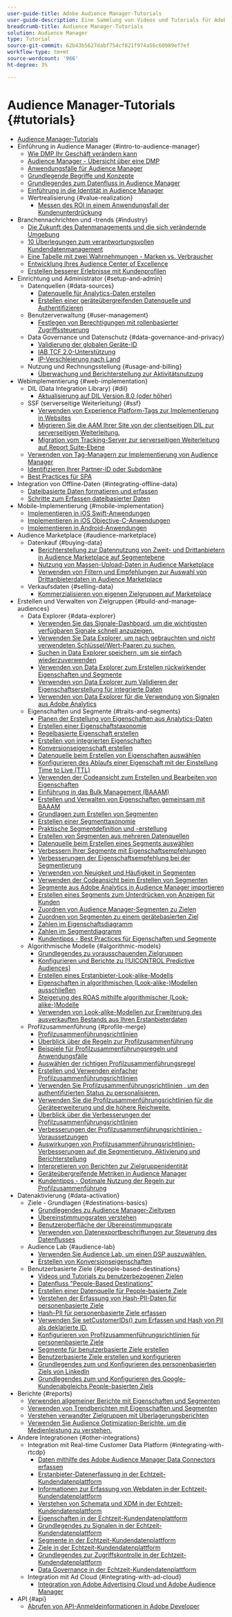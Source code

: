 ```yaml
---
user-guide-title: Adobe Audience Manager-Tutorials
user-guide-description: Eine Sammlung von Videos und Tutorials für Adobe Analytics.
breadcrumb-title: Audience Manager-Tutorials
solution: Audience Manager
type: Tutorial
source-git-commit: 62b43b5627dabf754cf821f974a56c60989ef7ef
workflow-type: tm+mt
source-wordcount: '966'
ht-degree: 3%

---
```



# Audience Manager-Tutorials {#tutorials}

+ [Audience Manager-Tutorials](overview.md)
+ Einführung in Audience Manager {#intro-to-audience-manager}
   + [Wie DMP Ihr Geschäft verändern kann](intro-to-audience-manager/how-a-dmp-can-change-your-business.md)
   + [Audience Manager - Übersicht über eine DMP](intro-to-audience-manager/audience-manager-overview-of-a-dmp.md)
   + [Anwendungsfälle für Audience Manager](intro-to-audience-manager/audience-manager-use-cases.md)
   + [Grundlegende Begriffe und Konzepte](intro-to-audience-manager/understanding-basic-terms-and-concepts-in-audience-manager.md)
   + [Grundlegendes zum Datenfluss in Audience Manager](intro-to-audience-manager/understanding-the-data-flow-in-audience-manager.md)
   + [Einführung in die Identität in Audience Manager](intro-to-audience-manager/introduction-to-identity-in-audience-manager.md)
   + Wertrealisierung {#value-realization}
      + [Messen des ROI in einem Anwendungsfall der Kundenunterdrückung](intro-to-audience-manager/value-realization/measuring-roi-in-a-customer-suppression-use-case.md)
+ Branchennachrichten und -trends {#industry}
   + [Die Zukunft des Datenmanagements und die sich verändernde Umgebung](https://experienceleague.adobe.com/docs/platform-learn/tutorials/industry/the-future-of-data-management-and-the-changing-environment.html)
   + [10 Überlegungen zum verantwortungsvollen Kundendatenmanagement](https://experienceleague.adobe.com/docs/platform-learn/tutorials/privacy/ten-considerations-for-responsible-customer-data-management.html)
   + [Eine Tabelle mit zwei Wahrnehmungen - Marken vs. Verbraucher](https://experienceleague.adobe.com/docs/platform-learn/tutorials/industry/brands-vs-consumers.html)
   + [Entwicklung Ihres Audience Center of Excellence](https://experienceleague.adobe.com/docs/platform-learn/tutorials/industry/evolving-your-audience-center-of-excellence.html)
   + [Erstellen besserer Erlebnisse mit Kundenprofilen](https://experienceleague.adobe.com/docs/platform-learn/tutorials/industry/building-better-experiences-with-customer-profiles.html)
+ Einrichtung und Administrator {#setup-and-admin}
   + Datenquellen {#data-sources}
      + [Datenquelle für Analytics-Daten erstellen](setup-and-admin/data-sources/create-a-data-source-for-analytics-data.md)
      + [Erstellen einer geräteübergreifenden Datenquelle und Authentifizieren](setup-and-admin/data-sources/creating-a-cross-device-data-source-and-authenticating.md)
   + Benutzerverwaltung {#user-management}
      + [Festlegen von Berechtigungen mit rollenbasierter Zugriffssteuerung](setup-and-admin/user-management/setting-permissions-with-role-based-access-control.md)
   + Data Governance und Datenschutz {#data-governance-and-privacy}
      + [Validierung der globalen Geräte-ID](setup-and-admin/data-governance-and-privacy/global-device-id-validation.md)
      + [IAB TCF 2.0-Unterstützung](setup-and-admin/data-governance-and-privacy/iab-tcf-support.md)
      + [IP-Verschleierung nach Land](setup-and-admin/data-governance-and-privacy/ip-obfuscation-by-country.md)
   + Nutzung und Rechnungsstellung {#usage-and-billing}
      + [Überwachung und Berichterstellung zur Aktivitätsnutzung](setup-and-admin/usage-and-billing/monitoring-and-reporting-on-activity-usage.md)
+ Webimplementierung {#web-implementation}
   + DIL (Data Integration Library) {#dil}
      + [Aktualisierung auf DIL Version 8.0 (oder höher)](web-implementation/dil/updating-to-dil-version-8-0-or-greater.md)
   + SSF (serverseitige Weiterleitung) {#ssf}
      + [Verwenden von Experience Platform-Tags zur Implementierung in Websites](https://experienceleague.adobe.com/docs/launch-learn/implementing-in-websites-with-launch/index.html?lang=en)
      + [Migrieren Sie die AAM Ihrer Site von der clientseitigen DIL zur serverseitigen Weiterleitung.](web-implementation/ssf/migrating-your-site-implementation-from-client-side-dil-to-server-side-forwarding.md)
      + [Migration vom Tracking-Server zur serverseitigen Weiterleitung auf Report Suite-Ebene](web-implementation/ssf/migrating-from-tracking-server-to-report-suite-level-server-side-forwarding.md)
   + [Verwenden von Tag-Managern zur Implementierung von Audience Manager](web-implementation/using-tag-managers-to-implement-audience-manager.md)
   + [Identifizieren Ihrer Partner-ID oder Subdomäne](web-implementation/how-to-identify-your-partner-id-or-subdomain.md)
   + [Best Practices für SPA](web-implementation/using-best-practices-on-spa-pages-when-sending-data-to-aam.md)
+ Integration von Offline-Daten {#integrating-offline-data}
   + [Dateibasierte Daten formatieren und erfassen](integrating-offline-data/formatting-and-ingesting-file-based-data.md)
   + [Schritte zum Erfassen dateibasierter Daten](integrating-offline-data/steps-for-ingesting-file-based-data.md)
+ Mobile-Implementierung {#mobile-implementation}
   + [Implementieren in iOS Swift-Anwendungen](https://experienceleague.adobe.com/docs/launch-learn/implementing-in-mobile-ios-swift-apps-with-launch/index.html?lang=en)
   + [Implementieren in iOS Objective-C-Anwendungen](https://experienceleague.adobe.com/docs/launch-learn/implementing-in-mobile-ios-objective-c-apps-with-launch/index.html?lang=en)
   + [Implementieren in Android-Anwendungen](https://experienceleague.adobe.com/docs/launch-learn/implementing-in-mobile-android-apps-with-launch/index.html?lang=en)
+ Audience Marketplace {#audience-marketplace}
   + Datenkauf {#buying-data}
      + [Berichterstellung zur Datennutzung von Zweit- und Drittanbietern in Audience Marketplace auf Segmentebene](audience-marketplace/buying-data/reporting-2nd-and-3rd-party-data-usage-in-the-audience-marketplace-at-the-segment-level.md)
      + [Nutzung von Massen-Upload-Daten in Audience Marketplace](audience-marketplace/buying-data/bulk-uploading-data-usage-into-the-audience-marketplace.md)
      + [Verwenden von Filtern und Empfehlungen zur Auswahl von Drittanbieterdaten in Audience Marketplace](audience-marketplace/buying-data/using-filters-and-recommendations-to-choose-3rd-party-data-in-audience-marketplace.md)
   + Verkaufsdaten {#selling-data}
      + [Kommerzialisieren von eigenen Zielgruppen auf Marketplace](audience-marketplace/selling-data/commercialize-owned-audiences-on-marketplace.md)
+ Erstellen und Verwalten von Zielgruppen {#build-and-manage-audiences}
   + Data Explorer {#data-explorer}
      + [Verwenden Sie das Signale-Dashboard, um die wichtigsten verfügbaren Signale schnell anzuzeigen.](build-and-manage-audiences/data-explorer/using-the-signals-dashboard-to-quickly-view-top-available-signals.md)
      + [Verwenden Sie Data Explorer, um nach gebrauchten und nicht verwendeten Schlüssel/Wert-Paaren zu suchen.](build-and-manage-audiences/data-explorer/using-data-explorer-to-search-for-used-and-unused-key-value-pairs.md)
      + [Suchen in Data Explorer speichern, um sie einfach wiederzuverwenden](build-and-manage-audiences/data-explorer/saving-searches-in-data-explorer-for-convenience-in-re-use.md)
      + [Verwenden von Data Explorer zum Erstellen rückwirkender Eigenschaften und Segmente](build-and-manage-audiences/data-explorer/using-data-explorer-to-create-retroactive-traits-and-segments.md)
      + [Verwenden von Data Explorer zum Validieren der Eigenschaftserstellung für integrierte Daten](build-and-manage-audiences/data-explorer/using-data-explorer-to-validate-trait-creation-for-your-onboarded-data.md)
      + [Verwenden von Data Explorer für die Verwendung von Signalen aus Adobe Analytics](build-and-manage-audiences/data-explorer/using-data-explorer-to-work-with-signals-coming-from-adobe-analytics.md)
   + Eigenschaften und Segmente {#traits-and-segments}
      + [Planen der Erstellung von Eigenschaften aus Analytics-Daten](build-and-manage-audiences/traits-and-segments/planning-trait-creation-from-analytics-data.md)
      + [Erstellen einer Eigenschaftstaxonomie](build-and-manage-audiences/traits-and-segments/creating-a-trait-taxonomy.md)
      + [Regelbasierte Eigenschaft erstellen](build-and-manage-audiences/traits-and-segments/creating-rule-based-traits.md)
      + [Erstellen von integrierten Eigenschaften](build-and-manage-audiences/traits-and-segments/creating-onboarded-traits.md)
      + [Konversionseigenschaft erstellen](build-and-manage-audiences/traits-and-segments/creating-conversion-traits.md)
      + [Datenquelle beim Erstellen von Eigenschaften auswählen](build-and-manage-audiences/traits-and-segments/choosing-a-data-source-when-creating-traits.md)
      + [Konfigurieren des Ablaufs einer Eigenschaft mit der Einstellung Time to Live (TTL)](build-and-manage-audiences/traits-and-segments/configuring-trait-expiration-with-the-time-to-live-ttl-setting.md)
      + [Verwenden der Codeansicht zum Erstellen und Bearbeiten von Eigenschaften](build-and-manage-audiences/traits-and-segments/using-code-view-to-create-and-edit-traits.md)
      + [Einführung in das Bulk Management (BAAAM)](build-and-manage-audiences/traits-and-segments/introduction-to-bulk-management-baaam.md)
      + [Erstellen und Verwalten von Eigenschaften gemeinsam mit BAAAM](build-and-manage-audiences/traits-and-segments/creating-and-managing-traits-in-bulk-with-baaam.md)
      + [Grundlagen zum Erstellen von Segmenten](build-and-manage-audiences/traits-and-segments/the-basics-of-creating-segments.md)
      + [Erstellen einer Segmenttaxonomie](build-and-manage-audiences/traits-and-segments/creating-a-segment-taxonomy.md)
      + [Praktische Segmentdefinition und -erstellung](build-and-manage-audiences/traits-and-segments/practical-segment-definition-and-creation.md)
      + [Erstellen von Segmenten aus mehreren Datenquellen](build-and-manage-audiences/traits-and-segments/creating-segments-from-multiple-data-sources.md)
      + [Datenquelle beim Erstellen eines Segments auswählen](build-and-manage-audiences/traits-and-segments/choosing-a-data-source-when-creating-a-segment.md)
      + [Verbessern Ihrer Segmente mit Eigenschaftsempfehlungen](build-and-manage-audiences/traits-and-segments/enhancing-your-segments-with-trait-recommendations.md)
      + [Verbesserungen der Eigenschaftsempfehlung bei der Segmentierung](build-and-manage-audiences/traits-and-segments/trait-recommendation-enhancements-in-the-segment-builder.md)
      + [Verwenden von Neuigkeit und Häufigkeit in Segmenten](build-and-manage-audiences/traits-and-segments/using-recency-and-frequency-in-segments.md)
      + [Verwenden der Codeansicht beim Erstellen von Segmenten](build-and-manage-audiences/traits-and-segments/using-code-view-when-building-segments.md)
      + [Segmente aus Adobe Analytics in Audience Manager importieren](build-and-manage-audiences/traits-and-segments/import-aa-segments-into-aam.md)
      + [Erstellen eines Segments zum Unterdrücken von Anzeigen für Kunden](build-and-manage-audiences/traits-and-segments/building-a-segment-to-suppress-ads-to-customers.md)
      + [Zuordnen von Audience Manager-Segmenten zu Zielen](build-and-manage-audiences/traits-and-segments/mapping-audience-manager-segments-to-destinations.md)
      + [Zuordnen von Segmenten zu einem gerätebasierten Ziel](build-and-manage-audiences/traits-and-segments/mapping-segments-to-a-device-based-destination.md)
      + [Zahlen im Eigenschaftsdiagramm](build-and-manage-audiences/traits-and-segments/understanding-numbers-in-the-trait-graph.md)
      + [Zahlen im Segmentdiagramm](build-and-manage-audiences/traits-and-segments/understanding-numbers-in-the-segment-graph.md)
      + [Kundentipps - Best Practices für Eigenschaften und Segmente](build-and-manage-audiences/traits-and-segments/customer-tips-traits-and-segments-best-practices.md)
   + Algorithmische Modelle {#algorithmic-models}
      + [Grundlegendes zu vorausschauenden Zielgruppen](build-and-manage-audiences/algorithmic-models/understanding-predictive-audiences.md)
      + [Konfigurieren und Berichte zu [!UICONTROL Predictive Audiences]](build-and-manage-audiences/algorithmic-models/configure-and-report-on-predictive-audiences.md)
      + [Erstellen eines Erstanbieter-Look-alike-Modells](build-and-manage-audiences/algorithmic-models/creating-a-first-party-look-alike-model.md)
      + [Eigenschaften in algorithmischen (Look-alike-)Modellen ausschließen](build-and-manage-audiences/algorithmic-models/excluding-traits-in-algorithmic-look-alike-models.md)
      + [Steigerung des ROAS mithilfe algorithmischer (Look-alike-)Modelle](build-and-manage-audiences/algorithmic-models/increase-roas-by-using-algorithmic-look-alike-models.md)
      + [Verwenden von Look-alike-Modellen zur Erweiterung des ausverkauften Bestands aus Ihren Erstanbieterdaten](build-and-manage-audiences/algorithmic-models/using-look-alike-models-to-extend-sold-out-inventory-from-your-1st-party-data.md)
   + Profilzusammenführung {#profile-merge}
      + [Profilzusammenführungsrichtlinien](build-and-manage-audiences/profile-merge/profile-merge.md)
      + [Überblick über die Regeln zur Profilzusammenführung](build-and-manage-audiences/profile-merge/overview-of-profile-merge-rules.md)
      + [Beispiele für Profilzusammenführungsregeln und Anwendungsfälle](build-and-manage-audiences/profile-merge/profile-merge-rule-examples-and-use-cases.md)
      + [Auswählen der richtigen Profilzusammenführungsregel](build-and-manage-audiences/profile-merge/choosing-the-right-profile-merge-rule.md)
      + [Erstellen und Verwenden einfacher Profilzusammenführungsrichtlinien](build-and-manage-audiences/profile-merge/creating-and-using-simple-profile-merge-rules.md)
      + [Verwenden Sie Profilzusammenführungsrichtlinien , um den authentifizierten Status zu personalisieren.](build-and-manage-audiences/profile-merge/using-profile-merge-rules-to-personalize-in-an-authenticated-state.md)
      + [Verwenden Sie die Profilzusammenführungsrichtlinien für die Geräteerweiterung und die höhere Reichweite.](build-and-manage-audiences/profile-merge/using-profile-merge-rules-for-device-extension-and-increased-reach.md)
      + [Überblick über die Verbesserungen der Profilzusammenführungsrichtlinien](build-and-manage-audiences/profile-merge/overview-of-profile-merge-rule-enhancements.md)
      + [Verbesserungen der Profilzusammenführungsrichtlinien - Voraussetzungen](build-and-manage-audiences/profile-merge/profile-merge-rule-enhancements-pre-requisites.md)
      + [Auswirkungen von Profilzusammenführungsrichtlinien-Verbesserungen auf die Segmentierung, Aktivierung und Berichterstellung](build-and-manage-audiences/profile-merge/how-profile-merge-rule-enhancements-impact-segmentation-activation-and-reporting.md)
      + [Interpretieren von Berichten zur Zielgruppenidentität](build-and-manage-audiences/profile-merge/interpret-audience-identity-reporting.md)
      + [Geräteübergreifende Metriken in Audience Manager](build-and-manage-audiences/profile-merge/understanding-cross-device-metrics-in-audience-manager.md)
      + [Kundentipps - Optimale Nutzung der Regeln zur Profilzusammenführung](build-and-manage-audiences/profile-merge/customer-tips-getting-the-most-out-of-profile-merge-rules.md)
+ Datenaktivierung {#data-activation}
   + Ziele - Grundlagen {#destinations-basics}
      + [Grundlegendes zu Audience Manager-Zieltypen](data-activation/destinations-basics/understanding-audience-manager-destination-types.md)
      + [Übereinstimmungsraten verstehen](data-activation/destinations-basics/understanding-match-rates.md)
      + [Benutzeroberfläche der Übereinstimmungsrate](data-activation/destinations-basics/understanding-the-match-rate-interface-in-audience-manager.md)
      + [Verwenden von Datenexportbeschriftungen zur Steuerung des Datenflusses](data-activation/destinations-basics/using-data-export-labels-to-control-data-flow.md)
   + Audience Lab {#audience-lab}
      + [Verwenden Sie Audience Lab, um einen DSP auszuwählen.](data-activation/audience-lab/using-audience-lab-to-choose-a-dsp.md)
      + [Erstellen von Konversionseigenschaften](https://experienceleague.adobe.com/docs/audience-manager-learn/tutorials/build-and-manage-audiences/traits-and-segments/creating-conversion-traits.html)
   + Benutzerbasierte Ziele {#people-based-destinations}
      + [Videos und Tutorials zu benutzerbezogenen Zielen](data-activation/people-based-destinations/pbd.md)
      + [Datenfluss &quot;People-Based Destinations&quot;](data-activation/people-based-destinations/people-based-destinations-data-flow.md)
      + [Erstellen einer Datenquelle für People-basierte Ziele](data-activation/people-based-destinations/creating-a-data-source-for-people-based-destinations.md)
      + [Verstehen der Erfassung von Hash-PII-Daten für personenbasierte Ziele](data-activation/people-based-destinations/understanding-hashed-pii-data-ingestion-for-people-based-destinations.md)
      + [Hash-PII für personenbasierte Ziele erfassen](data-activation/people-based-destinations/ingesting-hashed-pii-for-people-based-destinations.md)
      + [Verwenden Sie setCustomerIDs() zum Erfassen und Hash von PII als deklarierte ID.](data-activation/people-based-destinations/using-setcustomerids-to-ingest-and-hash-pii-as-a-declared-id.md)
      + [Konfigurieren von Profilzusammenführungsrichtlinien für personenbasierte Ziele](data-activation/people-based-destinations/configuring-profile-merge-rules-for-people-based-destinations.md)
      + [Segmente für benutzerbasierte Ziele erstellen](data-activation/people-based-destinations/creating-segments-for-people-based-destinations.md)
      + [Benutzerbasierte Ziele erstellen und konfigurieren](data-activation/people-based-destinations/create-and-configure-people-based-destinations.md)
      + [Grundlegendes zum und Konfigurieren des personenbasierten Ziels von LinkedIn](data-activation/people-based-destinations/understanding-and-configuring-the-linkedin-pbd.md)
      + [Grundlegendes zum und Konfigurieren des Google-Kundenabgleichs People-basierten Ziels](data-activation/people-based-destinations/understanding-and-configuring-the-google-customer-match-pbd.md)
+ Berichte {#reports}
   + [Verwenden allgemeiner Berichte mit Eigenschaften und Segmenten](reports/using-general-reports-with-traits-and-segments.md)
   + [Verwenden von Trendberichten mit Eigenschaften und Segmenten](reports/using-trended-reports-with-traits-and-segments.md)
   + [Verstehen verwandter Zielgruppen mit Überlagerungsberichten](reports/understand-related-audiences-with-overlap-reports.md)
   + [Verwenden Sie Audience Optimization-Berichte, um die Medienleistung zu verstehen.](reports/using-audience-optimization-reports-to-understand-media-performance.md)
+ Andere Integrationen {#other-integrations}
   + Integration mit Real-time Customer Data Platform {#integrating-with-rtcdp}
      + [Daten mithilfe des Adobe Audience Manager Data Connectors erfassen](https://experienceleague.adobe.com/docs/platform-learn/tutorials/sources/ingest-data-from-aam.html?lang=en#sources)
      + [Erstanbieter-Datenerfassung in der Echtzeit-Kundendatenplattform](other-integrations/integrating-with-rtcdp/rtcdp-1pd-ingestion-for-aam-users.md)
      + [Informationen zur Erfassung von Webdaten in der Echtzeit-Kundendatenplattform](other-integrations/integrating-with-rtcdp/rtcdp-web-ingestion-for-aam-users.md)
      + [Verstehen von Schemata und XDM in der Echtzeit-Kundendatenplattform](other-integrations/integrating-with-rtcdp/rtcdp-schemas-xdm-for-aam-users.md)
      + [Eigenschaften in der Echtzeit-Kundendatenplattform](other-integrations/integrating-with-rtcdp/rtcdp-traits-for-aam-users.md)
      + [Grundlegendes zu Signalen in der Echtzeit-Kundendatenplattform](other-integrations/integrating-with-rtcdp/rtcdp-signals-for-aam-users.md)
      + [Segmente in der Echtzeit-Kundendatenplattform](other-integrations/integrating-with-rtcdp/rtcdp-segments-for-aam-users.md)
      + [Ziele in der Echtzeit-Kundendatenplattform](other-integrations/integrating-with-rtcdp/rtcdp-destinations-for-aam-users.md)
      + [Grundlegendes zur Zugriffskontrolle in der Echtzeit-Kundendatenplattform](other-integrations/integrating-with-rtcdp/rtcdp-access-control-for-aam-users.md)
      + [Data Governance in der Echtzeit-Kundendatenplattform](other-integrations/integrating-with-rtcdp/rtcdp-data-gov-for-aam-users.md)
   + Integration mit Ad Cloud {#integrating-with-ad-cloud}
      + [Integration von Adobe Advertising Cloud und Adobe Audience Manager](other-integrations/integrating-with-ad-cloud/advertising-cloud-and-audience-manager-integration.md)
+ API {#api}
   + [Abrufen von API-Anmeldeinformationen in Adobe Developer](api/retrieve-api-credentials-in-adobe-io.md)
